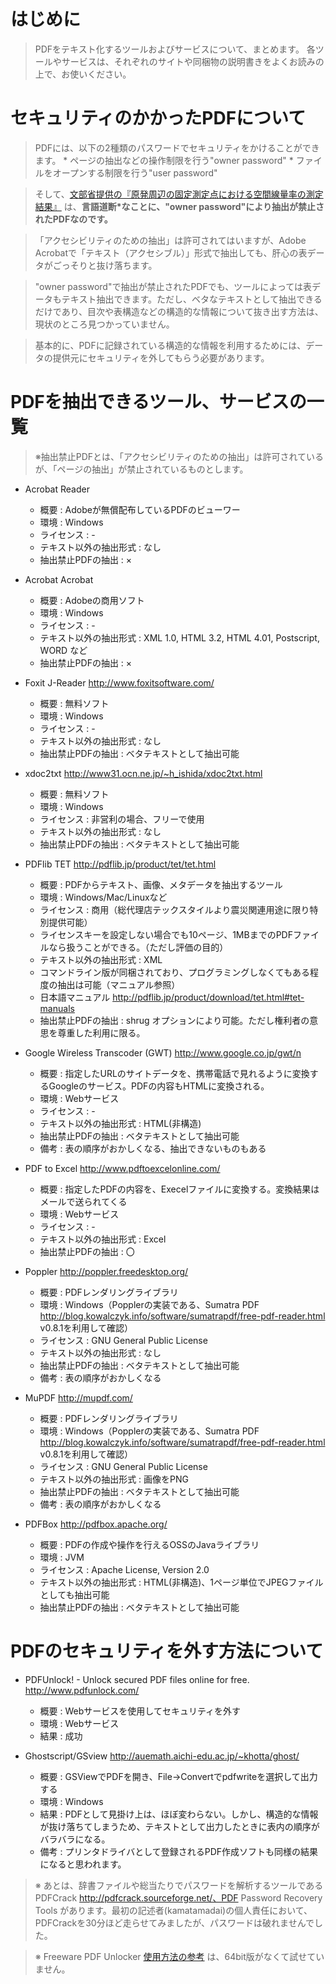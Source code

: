 # はじめに #
> PDFをテキスト化するツールおよびサービスについて、まとめます。
> 各ツールやサービスは、それぞれのサイトや同梱物の説明書きをよくお読みの上で、お使いください。

# セキュリティのかかったPDFについて #
> PDFには、以下の2種類のパスワードでセキュリティをかけることができます。
    * ページの抽出などの操作制限を行う"owner password"
    * ファイルをオープンする制限を行う"user password"

> そして、[文部省提供の『原発周辺の固定測定点における空間線量率の測定結果』](http://www.mext.go.jp/a_menu/saigaijohou/syousai/1304001.htm) は、**言語道断\*なことに、"owner password"により抽出が禁止されたPDFなのです。**

> 「アクセシビリティのための抽出」は許可されてはいますが、Adobe Acrobatで「テキスト（アクセシブル）」形式で抽出しても、肝心の表データがごっそりと抜け落ちます。

> "owner password"で抽出が禁止されたPDFでも、ツールによっては表データもテキスト抽出できます。ただし、ベタなテキストとして抽出できるだけであり、目次や表構造などの構造的な情報について抜き出す方法は、現状のところ見つかっていません。

> 基本的に、PDFに記録されている構造的な情報を利用するためには、データの提供元にセキュリティを外してもらう必要があります。

# PDFを抽出できるツール、サービスの一覧 #
> ※抽出禁止PDFとは、「アクセシビリティのための抽出」は許可されているが、「ページの抽出」が禁止されているものとします。

  * Acrobat Reader
    * 概要 : Adobeが無償配布しているPDFのビューワー
    * 環境 : Windows
    * ライセンス : -
    * テキスト以外の抽出形式 : なし
    * 抽出禁止PDFの抽出 : ×

  * Acrobat Acrobat
    * 概要 : Adobeの商用ソフト
    * 環境 : Windows
    * ライセンス : -
    * テキスト以外の抽出形式 : XML 1.0, HTML 3.2, HTML 4.01, Postscript, WORD など
    * 抽出禁止PDFの抽出 : ×

  * Foxit J-Reader http://www.foxitsoftware.com/
    * 概要 : 無料ソフト
    * 環境 : Windows
    * ライセンス : -
    * テキスト以外の抽出形式 : なし
    * 抽出禁止PDFの抽出 : ベタテキストとして抽出可能

  * xdoc2txt http://www31.ocn.ne.jp/~h_ishida/xdoc2txt.html
    * 概要 : 無料ソフト
    * 環境 : Windows
    * ライセンス : 非営利の場合、フリーで使用
    * テキスト以外の抽出形式 : なし
    * 抽出禁止PDFの抽出 : ベタテキストとして抽出可能

  * PDFlib TET http://pdflib.jp/product/tet/tet.html
    * 概要 : PDFからテキスト、画像、メタデータを抽出するツール
    * 環境 : Windows/Mac/Linuxなど
    * ライセンス : 商用（総代理店テックスタイルより震災関連用途に限り特別提供可能）
    * ライセンスキーを設定しない場合でも10ページ、1MBまでのPDFファイルなら扱うことができる。（ただし評価の目的）
    * テキスト以外の抽出形式 : XML
    * コマンドライン版が同梱されており、プログラミングしなくてもある程度の抽出は可能（マニュアル参照）
    * 日本語マニュアル http://pdflib.jp/product/download/tet.html#tet-manuals
    * 抽出禁止PDFの抽出 : shrug オプションにより可能。ただし権利者の意思を尊重した利用に限る。

  * Google Wireless Transcoder (GWT) http://www.google.co.jp/gwt/n
    * 概要 : 指定したURLのサイトデータを、携帯電話で見れるように変換するGoogleのサービス。PDFの内容もHTMLに変換される。
    * 環境 : Webサービス
    * ライセンス : -
    * テキスト以外の抽出形式 : HTML(非構造)
    * 抽出禁止PDFの抽出 : ベタテキストとして抽出可能
    * 備考 : 表の順序がおかしくなる、抽出できないものもある

  * PDF to Excel http://www.pdftoexcelonline.com/
    * 概要 : 指定したPDFの内容を、Execelファイルに変換する。変換結果はメールで送られてくる
    * 環境 : Webサービス
    * ライセンス : -
    * テキスト以外の抽出形式 : Excel
    * 抽出禁止PDFの抽出 : 〇

  * Poppler http://poppler.freedesktop.org/
    * 概要 : PDFレンダリングライブラリ
    * 環境 : Windows（Popplerの実装である、Sumatra PDF http://blog.kowalczyk.info/software/sumatrapdf/free-pdf-reader.html v0.8.1を利用して確認）
    * ライセンス : GNU General Public License
    * テキスト以外の抽出形式 : なし
    * 抽出禁止PDFの抽出 : ベタテキストとして抽出可能
    * 備考 : 表の順序がおかしくなる

  * MuPDF http://mupdf.com/
    * 概要 : PDFレンダリングライブラリ
    * 環境 : Windows（Popplerの実装である、Sumatra PDF http://blog.kowalczyk.info/software/sumatrapdf/free-pdf-reader.html v0.8.1を利用して確認）
    * ライセンス : GNU General Public License
    * テキスト以外の抽出形式 : 画像をPNG
    * 抽出禁止PDFの抽出 : ベタテキストとして抽出可能
    * 備考 : 表の順序がおかしくなる

  * PDFBox http://pdfbox.apache.org/
    * 概要 : PDFの作成や操作を行えるOSSのJavaライブラリ
    * 環境 : JVM
    * ライセンス : Apache License, Version 2.0
    * テキスト以外の抽出形式 : HTML(非構造)、1ページ単位でJPEGファイルとしても抽出可能
    * 抽出禁止PDFの抽出 : ベタテキストとして抽出可能

# PDFのセキュリティを外す方法について #

  * PDFUnlock! - Unlock secured PDF files online for free. [http://www.pdfunlock.com/ ](.md)
    * 概要 : Webサービスを使用してセキュリティを外す
    * 環境 : Webサービス
    * 結果 : 成功

  * Ghostscript/GSview http://auemath.aichi-edu.ac.jp/~khotta/ghost/
    * 概要 : GSViewでPDFを開き、File→Convertでpdfwriteを選択して出力する
    * 環境 : Windows
    * 結果 : PDFとして見掛け上は、ほぼ変わらない。しかし、構造的な情報が抜け落ちてしまうため、テキストとして出力したときに表内の順序がバラバラになる。
    * 備考 : プリンタドライバとして登録されるPDF作成ソフトも同様の結果になると思われます。

> ※ あとは、辞書ファイルや総当たりでパスワードを解析するツールである PDFCrack http://pdfcrack.sourceforge.net/、PDF Password Recovery Tools があります。最初の記述者(kamatamadai)の個人責任において、PDFCrackを30分ほど走らせてみましたが、パスワードは破れませんでした。

> ※ Freeware PDF Unlocker  [使用方法の参考](http://wxy117.seesaa.net/article/182841379.html) は、64bit版がなくて試せていません。
